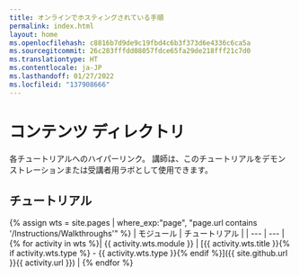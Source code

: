 ```yaml
---
title: オンラインでホスティングされている手順
permalink: index.html
layout: home
ms.openlocfilehash: c8816b7d9de9c19fbd4c6b3f373d6e4336c6ca5a
ms.sourcegitcommit: 26c283fffdd08057fdce65fa29de218fff21c7d0
ms.translationtype: HT
ms.contentlocale: ja-JP
ms.lasthandoff: 01/27/2022
ms.locfileid: "137908666"
---
```

# <a name="content-directory"></a>コンテンツ ディレクトリ

各チュートリアルへのハイパーリンク。 講師は、このチュートリアルをデモンストレーションまたは受講者用ラボとして使用できます。 

## <a name="walkthroughs"></a>チュートリアル

{% assign wts = site.pages | where_exp:"page", "page.url contains '/Instructions/Walkthroughs'" %}
| モジュール | チュートリアル |
| --- | --- | 
{% for activity in wts %}| {{ activity.wts.module }} | [{{ activity.wts.title }}{% if activity.wts.type %} - {{ activity.wts.type }}{% endif %}]({{ site.github.url }}{{ activity.url }}) |
{% endfor %}

